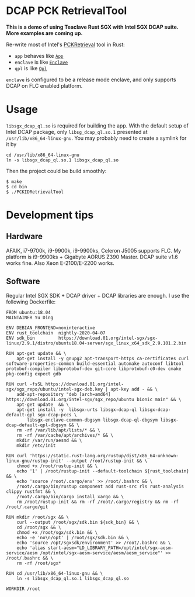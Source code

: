 # DCAP PCK RetrievalTool

**This is a demo of using Teaclave Rust SGX with Intel SGX DCAP suite. More examples are coming up.**

Re-write most of Intel's [PCKRetrieval](https://github.com/intel/SGXDataCenterAttestationPrimitives/tree/master/tools/PCKRetrievalTool) tool in Rust:

- `app` behaves like [`App`](https://github.com/intel/SGXDataCenterAttestationPrimitives/tree/master/tools/PCKRetrievalTool/App)
- `enclave` is like [`Enclave`](https://github.com/intel/SGXDataCenterAttestationPrimitives/tree/master/tools/PCKRetrievalTool/Enclave)
- `qpl` is like [`Qpl`](https://github.com/intel/SGXDataCenterAttestationPrimitives/tree/master/tools/PCKRetrievalTool/Qpl)

`enclave` is configured to be a release mode enclave, and only supports DCAP on FLC enabled platform.

# Usage

`libsgx_dcap_ql.so` is required for building the app. With the default setup of Intel DCAP package, only `libsg_dcap_ql.so.1` presented at `/usr/lib/x86_64-linux-gnu`. You may probably need to create a symlink for it by

```
cd /usr/lib/x86_64-linux-gnu
ln -s libsgx_dcap_ql.so.1 libsgx_dcap_ql.so
```

Then the project could be build smoothly:

```
$ make
$ cd bin
$ ./PCKIDRetrievalTool
```

# Development tips

## Hardware

AFAIK, i7-9700k, i9-9900k, i9-9900ks, Celeron J5005 supports FLC. My platform is i9-9900ks + Gigabyte AORUS Z390 Master. DCAP suite v1.6 works fine. Also Xeon E-2100/E-2200 works.

## Software

Regular Intel SGX SDK + DCAP driver + DCAP libraries are enough. I use the following Dockerfile:

```
FROM ubuntu:18.04
MAINTAINER Yu Ding

ENV DEBIAN_FRONTEND=noninteractive
ENV rust_toolchain  nightly-2020-04-07
ENV sdk_bin         https://download.01.org/intel-sgx/sgx-linux/2.9.1/distro/ubuntu18.04-server/sgx_linux_x64_sdk_2.9.101.2.bin

RUN apt-get update && \
    apt-get install -y gnupg2 apt-transport-https ca-certificates curl software-properties-common build-essential automake autoconf libtool protobuf-compiler libprotobuf-dev git-core libprotobuf-c0-dev cmake pkg-config expect gdb

RUN curl -fsSL https://download.01.org/intel-sgx/sgx_repo/ubuntu/intel-sgx-deb.key | apt-key add - && \
    add-apt-repository "deb [arch=amd64] https://download.01.org/intel-sgx/sgx_repo/ubuntu bionic main" && \
    apt-get update  && \
    apt-get install -y  libsgx-urts libsgx-dcap-ql libsgx-dcap-default-qpl sgx-dcap-pccs \
        libsgx-enclave-common-dbgsym libsgx-dcap-ql-dbgsym libsgx-dcap-default-qpl-dbgsym && \
    rm -rf /var/lib/apt/lists/* && \
    rm -rf /var/cache/apt/archives/* && \
    mkdir /var/run/aesmd && \
    mkdir /etc/init

RUN curl 'https://static.rust-lang.org/rustup/dist/x86_64-unknown-linux-gnu/rustup-init' --output /root/rustup-init && \
    chmod +x /root/rustup-init && \
    echo '1' | /root/rustup-init --default-toolchain ${rust_toolchain} && \
    echo 'source /root/.cargo/env' >> /root/.bashrc && \
    /root/.cargo/bin/rustup component add rust-src rls rust-analysis clippy rustfmt && \
    /root/.cargo/bin/cargo install xargo && \
    rm /root/rustup-init && rm -rf /root/.cargo/registry && rm -rf /root/.cargo/git

RUN mkdir /root/sgx && \
    curl --output /root/sgx/sdk.bin ${sdk_bin} && \
    cd /root/sgx && \
    chmod +x /root/sgx/sdk.bin && \
    echo -e 'no\n/opt' | /root/sgx/sdk.bin && \
    echo 'source /opt/sgxsdk/environment' >> /root/.bashrc && \
    echo 'alias start-aesm="LD_LIBRARY_PATH=/opt/intel/sgx-aesm-service/aesm /opt/intel/sgx-aesm-service/aesm/aesm_service"' >> /root/.bashrc && \
    rm -rf /root/sgx*

RUN cd /usr/lib/x86_64-linux-gnu && \
    ln -s libsgx_dcap_ql.so.1 libsgx_dcap_ql.so

WORKDIR /root
```

